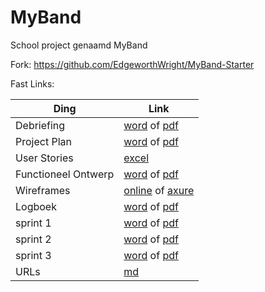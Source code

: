 # MyBand


School project genaamd MyBand


Fork: https://github.com/EdgeworthWright/MyBand-Starter



Fast Links:


| Ding                | Link                                                                                                                                                                                            |
| ------------------- |------------------------------------------------------------------------------------------------------------------------------------------------------------------------------------------------ |
| Debriefing          | [word](https://github.com/EdgeworthWright/MyBand/blob/master/documentatie/debriefing.docx) of [pdf](https://github.com/EdgeworthWright/MyBand/blob/master/documentatie/debriefing.pdf)          |
| Project Plan        | [word](https://github.com/EdgeworthWright/MyBand/blob/master/documentatie/project%20plan.docx) of [pdf](https://github.com/EdgeworthWright/MyBand/blob/master/documentatie/project%20plan.pdf)  |
| User Stories        | [excel](https://github.com/EdgeworthWright/MyBand/blob/master/documentatie/userstories.xlsx)                                                                                                    | 
| Functioneel Ontwerp | [word](https://github.com/EdgeworthWright/MyBand/blob/master/documentatie/FO.docx) of [pdf](https://github.com/EdgeworthWright/MyBand/blob/master/documentatie/FO.pdf)                          |
| Wireframes          | [online](http://25890.hosts2.ma-cloud.nl/MyBand/private/design/) of [axure](https://github.com/EdgeworthWright/MyBand-Starter/blob/master/doc/wireframes.rp)                                           |
| Logboek             | [word](https://github.com/EdgeworthWright/MyBand/blob/master/documentatie/logboek.docx) of [pdf](https://github.com/EdgeworthWright/MyBand/blob/master/documentatie/logboek.pdf)                |
| sprint 1            | [word](https://github.com/EdgeworthWright/MyBand/blob/master/documentatie/sprint1.docx) of [pdf](https://github.com/EdgeworthWright/MyBand/blob/master/documentatie/sprint1.pdf)                | 
| sprint 2            | [word](https://github.com/EdgeworthWright/MyBand/blob/master/documentatie/sprint2.docx) of [pdf](https://github.com/EdgeworthWright/MyBand/blob/master/documentatie/sprint2.pdf)                |
| sprint 3            | [word](https://github.com/EdgeworthWright/MyBand/blob/master/documentatie/sprint3.docx) of [pdf](https://github.com/EdgeworthWright/MyBand/blob/master/documentatie/sprint3.pdf)                |
| URLs                | [md](https://github.com/EdgeworthWright/MyBand/blob/master/documentatie/urlList.md)                                                                                                             |
